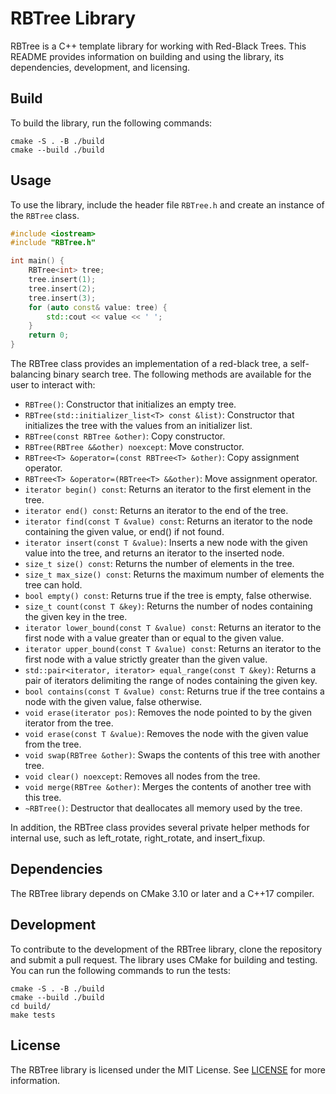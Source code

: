 # RBTree Library

RBTree is a C++ template library for working with Red-Black Trees. This README provides information on building and using the library, its dependencies, development, and licensing.

## Build

To build the library, run the following commands:

```
cmake -S . -B ./build
cmake --build ./build
```

## Usage

To use the library, include the header file `RBTree.h` and create an instance of the `RBTree` class.

```cpp
#include <iostream>
#include "RBTree.h"

int main() {
    RBTree<int> tree;
    tree.insert(1);
    tree.insert(2);
    tree.insert(3);
    for (auto const& value: tree) {
        std::cout << value << ' ';
    }
    return 0;
}
```

The RBTree class provides an implementation of a red-black tree, a self-balancing binary search tree. The following methods are available for the user to interact with:

- `RBTree()`: Constructor that initializes an empty tree.
- `RBTree(std::initializer_list<T> const &list)`: Constructor that initializes the tree with the values from an initializer list.
- `RBTree(const RBTree &other)`: Copy constructor.
- `RBTree(RBTree &&other) noexcept`: Move constructor.
- `RBTree<T> &operator=(const RBTree<T> &other)`: Copy assignment operator.
- `RBTree<T> &operator=(RBTree<T> &&other)`: Move assignment operator.
- `iterator begin() const`: Returns an iterator to the first element in the tree.
- `iterator end() const`: Returns an iterator to the end of the tree.
- `iterator find(const T &value) const`: Returns an iterator to the node containing the given value, or end() if not found.
- `iterator insert(const T &value)`: Inserts a new node with the given value into the tree, and returns an iterator to the inserted node.
- `size_t size() const`: Returns the number of elements in the tree.
- `size_t max_size() const`: Returns the maximum number of elements the tree can hold.
- `bool empty() const`: Returns true if the tree is empty, false otherwise.
- `size_t count(const T &key)`: Returns the number of nodes containing the given key in the tree.
- `iterator lower_bound(const T &value) const`: Returns an iterator to the first node with a value greater than or equal to the given value.
- `iterator upper_bound(const T &value) const`: Returns an iterator to the first node with a value strictly greater than the given value.
- `std::pair<iterator, iterator> equal_range(const T &key)`: Returns a pair of iterators delimiting the range of nodes containing the given key.
- `bool contains(const T &value) const`: Returns true if the tree contains a node with the given value, false otherwise.
- `void erase(iterator pos)`: Removes the node pointed to by the given iterator from the tree.
- `void erase(const T &value)`: Removes the node with the given value from the tree.
- `void swap(RBTree &other)`: Swaps the contents of this tree with another tree.
- `void clear() noexcept`: Removes all nodes from the tree.
- `void merge(RBTree &other)`: Merges the contents of another tree with this tree.
- `~RBTree()`: Destructor that deallocates all memory used by the tree.

In addition, the RBTree class provides several private helper methods for internal use, such as left_rotate, right_rotate, and insert_fixup.

## Dependencies

The RBTree library depends on CMake 3.10 or later and a C++17 compiler.

## Development

To contribute to the development of the RBTree library, clone the repository and submit a pull request. The library uses CMake for building and testing. You can run the following commands to run the tests:

```
cmake -S . -B ./build
cmake --build ./build
cd build/
make tests
```

## License

The RBTree library is licensed under the MIT License. See [LICENSE](LICENSE) for more information.